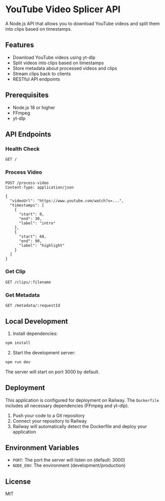 # YouTube Video Splicer API

A Node.js API that allows you to download YouTube videos and split them into clips based on timestamps.

## Features

- Download YouTube videos using yt-dlp
- Split videos into clips based on timestamps
- Store metadata about processed videos and clips
- Stream clips back to clients
- RESTful API endpoints

## Prerequisites

- Node.js 18 or higher
- FFmpeg
- yt-dlp

## API Endpoints

### Health Check
```
GET /
```

### Process Video
```
POST /process-video
Content-Type: application/json

{
  "videoUrl": "https://www.youtube.com/watch?v=...",
  "timestamps": [
    {
      "start": 0,
      "end": 30,
      "label": "intro"
    },
    {
      "start": 60,
      "end": 90,
      "label": "highlight"
    }
  ]
}
```

### Get Clip
```
GET /clips/:filename
```

### Get Metadata
```
GET /metadata/:requestId
```

## Local Development

1. Install dependencies:
```bash
npm install
```

2. Start the development server:
```bash
npm run dev
```

The server will start on port 3000 by default.

## Deployment

This application is configured for deployment on Railway. The `Dockerfile` includes all necessary dependencies (FFmpeg and yt-dlp).

1. Push your code to a Git repository
2. Connect your repository to Railway
3. Railway will automatically detect the Dockerfile and deploy your application

## Environment Variables

- `PORT`: The port the server will listen on (default: 3000)
- `NODE_ENV`: The environment (development/production)

## License

MIT 